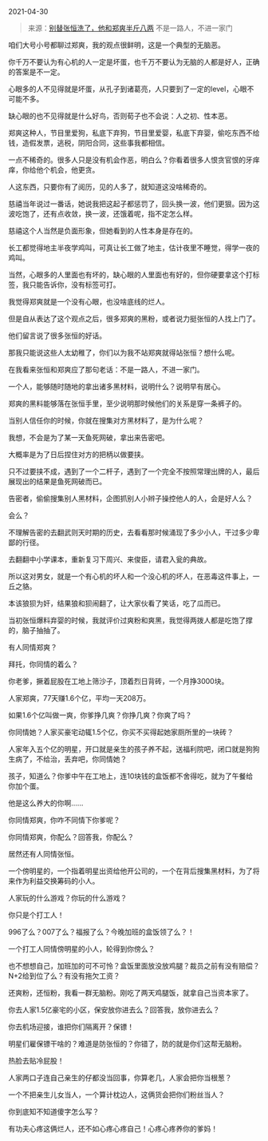 2021-04-30

> 来源：[别替张恒洗了，他和郑爽半斤八两](http://mp.weixin.qq.com/s?__biz=MzU3NDc5Nzc0NQ==&mid=2247502454&idx=2&sn=b8733199ec0740b0dc22fdabebae2a3d&chksm=fd2e68a8ca59e1be39ab67d31ba080812d6b50482e1bd5f257fb947a95d79416d9c2be4ae28f&scene=27#wechat_redirect)
> 不是一路人，不进一家门

咱们大号小号都聊过郑爽，我的观点很鲜明，这是一个典型的无脑恶。  

  

你千万不要认为有心机的人一定是坏蛋，也千万不要认为无脑的人都是好人，正确的答案是不一定。  

  

心眼多的人不见得就是坏蛋，从孔子到诸葛亮，人只要到了一定的level，心眼不可能不多。

  

缺心眼的也不见得就是什么好鸟，否则荀子也不会说：人之初、性本恶。

  

郑爽这种人，节目里爱狗，私底下弃狗，节目里爱婴，私底下弃婴，偷吃东西不给钱，造假发票，逃税，阴阳合同，这些事我都相信。  

  

一点不稀奇的。很多人只是没有机会作恶，明白么？你看着很多人恨贪官恨的牙痒痒，你给他个机会，他更贪。

  

人这东西，只要你有了阅历，见的人多了，就知道这没啥稀奇的。  

  

慈禧当年说过一番话，她说我把这起子都惩罚了，回头换一波，他们更狠。因为这波吃饱了，还有点收敛，换一波，还饿着呢，指不定怎么样。

  

慈禧这个人当然是负面形象，但她看到的人性本身是存在的。  

  

长工都觉得地主半夜学鸡叫，可真让长工做了地主，估计夜里不睡觉，得学一夜的鸡叫。  

  

当然，心眼多的人里面也有坏的，缺心眼的人里面也有好的，但你硬要拿这个打标签，我只能告诉你，没有标签可打。  

  

我觉得郑爽就是一个没有心眼，也没啥底线的烂人。  

  

但是自从表达了这个观点之后，很多郑爽的黑粉，或者说力挺张恒的人找上门了。

  

他们留言说了很多张恒的好话。

  

那我只能说这些人太幼稚了，你们以为我不站郑爽就得站张恒？想什么呢。  

  

在我看来张恒和郑爽应了那句老话：不是一路人，不进一家门。  

  

一个人，能够随时随地的拿出诸多黑材料，说明什么？说明早有居心。  

  

郑爽的黑料能够落在张恒手里，至少说明那时候他们的关系是穿一条裤子的。  

  

当别人信任你的时候，你就在搜集对方黑材料了，是为什么呢？  

  

我想，不会是为了某一天鱼死网破，拿出来告密吧。

  

大概率是为了日后捏住对方的把柄以做要挟。  

  

只不过要挟不成，遇到了一个二杆子，遇到了一个完全不按照常理出牌的人，最后展现出的结果是鱼死网破而已。  

  

告密者，偷偷搜集别人黑材料，企图抓别人小辫子操控他人的人，会是好人么？  

  

会么？  

  

不理解告密的去翻武则天时期的历史，去看看那时候涌现了多少小人，干过多少卑鄙的行径。  

  

去翻翻中小学课本，重新复习下周兴、来俊臣，请君入瓮的典故。  

  

所以这对男女，就是一个有心机的坏人和一个没心机的坏人，在恶毒这件事上，一丘之貉。  

  

本该狼狈为奸，结果狼和狈闹翻了，让大家伙看了笑话，吃了瓜而已。  

  

当初张恒爆料弃婴的时候，我就评价过爽粉和爽黑，我觉得两拨人都是吃饱了撑的，脑子抽抽了。

  

有人同情郑爽？

  

拜托，你同情的着么？

  

你老爹，撅着屁股在工地上筛沙子，顶着烈日背砖，一个月挣3000块。

  

人家郑爽，77天赚1.6个亿，平均一天208万。

  

如果1.6个亿叫做一爽，你爹挣几爽？你挣几爽？你爽了吗？

  

你同情她？人家买豪宅动辄1.5个亿，你买不买得起她家厕所里的一块砖？

  

人家年入五个亿的明星，开口就是亲生的孩子养不起，送福利院吧，闭口就是狗狗生病了，不给治，丢弃吧，你同情她？

  

孩子，知道么？你爹中午在工地上，连10块钱的盒饭都不舍得吃，就为了午餐给你加个蛋。

  

他是这么养大的你啊......

  

你同情郑爽，你咋不同情下你爹呢？

  

你同情郑爽，你配么？回答我，你配么？

  

居然还有人同情张恒。

  

一个傍明星的，一个指着明星出资给他开公司的，一个在背后搜集黑材料，为了将来作为利益交换筹码的小人。

  

人家玩的什么游戏？你玩的什么游戏？  

  

你只是个打工人！

  

996了么？007了么？福报了么？今晚加班的盒饭领了么？！  

  

一个打工人同情傍明星的小人，轮得到你傍么？

  

也不想想自己，加班加的可不可怜？盒饭里面放没放鸡腿？裁员之前有没有赔偿？N+2给到位了么？有没有拖欠工资？

  

还爽粉，还恒粉，我看一群无脑粉。刚吃了两天鸡腿饭，就拿自己当资本家了。

  

你去人家1.5亿豪宅的小区，保安放你进去么？回答我，放你进去么？

  

你去机场迎接，谁把你们隔离开？保镖！

  

明星们雇保镖干啥的？难道是防张恒的？你错了，防的就是你们这帮无脑粉。

  

热脸去贴冷屁股！

  

人家两口子连自己亲生的仔都没当回事，你算老几，人家会把你当根葱？

  

一个不把亲生儿女当人，一个算计枕边人，这俩货会把你们粉丝当人？

  

你到底知不知道傻字怎么写？

  

有功夫心疼这俩烂人，还不如心疼心疼自己！心疼心疼养你的爹妈！

